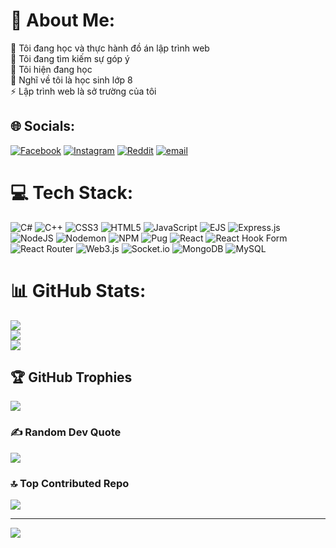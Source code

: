 # 💫 About Me:
🔭 Tôi đang học và thực hành đồ án lập trình web<br>🤝 Tôi đang tìm kiếm sự góp ý <br>🌱 Tôi hiện đang học<br>💬 Nghĩ về tôi là học sinh lớp 8<br>⚡ Lập trình web là sở trường của tôi


## 🌐 Socials:
[![Facebook](https://img.shields.io/badge/Facebook-%231877F2.svg?logo=Facebook&logoColor=white)](https://facebook.com/dinhlan17122011) [![Instagram](https://img.shields.io/badge/Instagram-%23E4405F.svg?logo=Instagram&logoColor=white)](https://instagram.com/dinhlan1712) [![Reddit](https://img.shields.io/badge/Reddit-%23FF4500.svg?logo=Reddit&logoColor=white)](https://reddit.com/user/dinhlan17122011) [![email](https://img.shields.io/badge/Email-D14836?logo=gmail&logoColor=white)](mailto:dinhlan17122011@gmail.com) 

# 💻 Tech Stack:
![C#](https://img.shields.io/badge/c%23-%23239120.svg?style=for-the-badge&logo=csharp&logoColor=white) ![C++](https://img.shields.io/badge/c++-%2300599C.svg?style=for-the-badge&logo=c%2B%2B&logoColor=white) ![CSS3](https://img.shields.io/badge/css3-%231572B6.svg?style=for-the-badge&logo=css3&logoColor=white) ![HTML5](https://img.shields.io/badge/html5-%23E34F26.svg?style=for-the-badge&logo=html5&logoColor=white) ![JavaScript](https://img.shields.io/badge/javascript-%23323330.svg?style=for-the-badge&logo=javascript&logoColor=%23F7DF1E) ![EJS](https://img.shields.io/badge/ejs-%23B4CA65.svg?style=for-the-badge&logo=ejs&logoColor=black) ![Express.js](https://img.shields.io/badge/express.js-%23404d59.svg?style=for-the-badge&logo=express&logoColor=%2361DAFB) ![NodeJS](https://img.shields.io/badge/node.js-6DA55F?style=for-the-badge&logo=node.js&logoColor=white) ![Nodemon](https://img.shields.io/badge/NODEMON-%23323330.svg?style=for-the-badge&logo=nodemon&logoColor=%BBDEAD) ![NPM](https://img.shields.io/badge/NPM-%23CB3837.svg?style=for-the-badge&logo=npm&logoColor=white) ![Pug](https://img.shields.io/badge/Pug-FFF?style=for-the-badge&logo=pug&logoColor=A86454) ![React](https://img.shields.io/badge/react-%2320232a.svg?style=for-the-badge&logo=react&logoColor=%2361DAFB) ![React Hook Form](https://img.shields.io/badge/React%20Hook%20Form-%23EC5990.svg?style=for-the-badge&logo=reacthookform&logoColor=white) ![React Router](https://img.shields.io/badge/React_Router-CA4245?style=for-the-badge&logo=react-router&logoColor=white) ![Web3.js](https://img.shields.io/badge/web3.js-F16822?style=for-the-badge&logo=web3.js&logoColor=white) ![Socket.io](https://img.shields.io/badge/Socket.io-black?style=for-the-badge&logo=socket.io&badgeColor=010101) ![MongoDB](https://img.shields.io/badge/MongoDB-%234ea94b.svg?style=for-the-badge&logo=mongodb&logoColor=white) ![MySQL](https://img.shields.io/badge/mysql-4479A1.svg?style=for-the-badge&logo=mysql&logoColor=white)
# 📊 GitHub Stats:
![](https://github-readme-stats.vercel.app/api?username=dinhlan17122011&theme=default&hide_border=false&include_all_commits=false&count_private=false)<br/>
![](https://nirzak-streak-stats.vercel.app/?user=dinhlan17122011&theme=default&hide_border=false)<br/>
![](https://github-readme-stats.vercel.app/api/top-langs/?username=dinhlan17122011&theme=default&hide_border=false&include_all_commits=false&count_private=false&layout=compact)

## 🏆 GitHub Trophies
![](https://github-profile-trophy.vercel.app/?username=dinhlan17122011&theme=radical&no-frame=false&no-bg=true&margin-w=4)

### ✍️ Random Dev Quote
![](https://quotes-github-readme.vercel.app/api?type=horizontal&theme=radical)

### 🔝 Top Contributed Repo
![](https://github-contributor-stats.vercel.app/api?username=dinhlan17122011&limit=5&theme=dark&combine_all_yearly_contributions=true)

---
[![](https://visitcount.itsvg.in/api?id=dinhlan17122011&icon=0&color=0)](https://visitcount.itsvg.in)

<!-- Proudly created with GPRM ( https://gprm.itsvg.in ) -->
